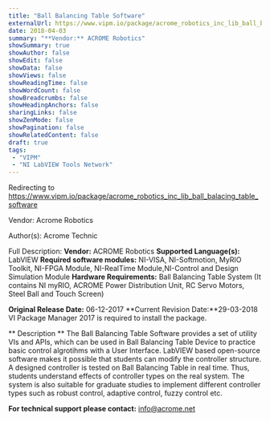 ```yaml
---
title: "Ball Balancing Table Software"
externalUrl: https://www.vipm.io/package/acrome_robotics_inc_lib_ball_balacing_table_software
date: 2018-04-03
summary: "**Vendor:** ACROME Robotics"
showSummary: true
showAuthor: false
showEdit: false
showData: false
showViews: false
showReadingTime: false
showWordCount: false
showBreadcrumbs: false
showHeadingAnchors: false
sharingLinks: false
showZenMode: false
showPagination: false
showRelatedContent: false
draft: true
tags:
 - "VIPM"
 - "NI LabVIEW Tools Network"
---
```


Redirecting to https://www.vipm.io/package/acrome_robotics_inc_lib_ball_balacing_table_software

Vendor: Acrome Robotics

Author(s): Acrome Technic
 
Full Description:
**Vendor:** ACROME Robotics
**Supported Language(s):** LabVIEW
**Required software modules:** NI-VISA, NI-Softmotion, MyRIO Toolkit, NI-FPGA Module, NI-RealTime Module,NI-Control and Design Simulation Module
**Hardware Requirements:** Ball Balancing Table System (It contains NI myRIO, ACROME Power Distribution Unit, RC Servo Motors, Steel Ball and Touch Screen)

**Original Release Date:** 06-12-2017
**Current Revision Date:**29-03-2018
VI Package Manager 2017 is required to install the package.

** Description **
The Ball Balancing Table Software provides a set of utility VIs and APIs, which can be used in Ball Balancing Table Device to practice basic control algrotihms with a User Interface. 
LabVIEW based open-source software makes it possible that students can modify the controller structure. A designed controller is tested on Ball Balancing Table in real time. Thus, students understand effects of controller types on the real system. The system is also suitable for graduate studies to implement different controller types such as robust control, adaptive control, fuzzy control etc.

**For technical support please contact:** info@acrome.net